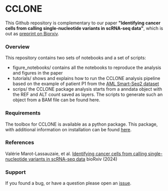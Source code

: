 # CCLONE

This Github repository is complementary to our paper **"Identifying cancer cells from calling single-nucleotide variants in scRNA-seq data"**, which is out as [preprint on Biorxiv](https://doi.org/10.1101/2024.02.21.581377).

### Overview
This repository contains two sets of notebooks and a set of scripts:
- figure_notebooks/  contains all the notebooks to reproduce the analysis and figures in the paper
- tutorials/  shows and explains how to run the CCLONE analysis pipeline based on the example of patient P1 from the [AML Smart-Seq2 dataset](10.1038/s41467-021-21650-1)
- scrips/  the CCLONE package analysis starts from a anndata object with the REF and ALT count saved as layers. The scripts to generate such an object from a BAM file can be found here.

### Requirements

The toolbox for CCLONE is available as a python package. This package, with additional information on installation can be found [here](https://github.com/HaghverdiLab/CCLONE).

### References

Valérie Marot-Lassauzaie, et al. [Identifying cancer cells from calling single-nucleotide variants in scRNA-seq data](https://doi.org/10.1101/2024.02.21.581377) bioRxiv (2024) 

### Support

If you found a bug, or have a question please open an [issue](https://github.com/HaghverdiLab/CCLONE_notebooks/issues).
